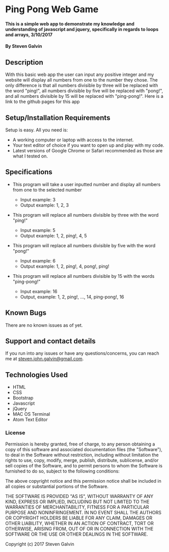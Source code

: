 # Ping Pong Web Game

#### This is a simple web app to demonstrate my knowledge and understanding of javascript and jquery, specifically in regards to loops and arrays, 3/10/2017

#### By Steven Galvin

## Description

With this basic web app the user can input any positive integer and my website will display all numbers from one to the number they chose. The only difference is that all numbers divisible by three will be replaced with the word "ping!", all numbers divisible by five will be replaced with "pong!", and all numbers divisible by 15 will be replaced with "ping-pong!". Here is a link to the github pages for this app

## Setup/Installation Requirements

Setup is easy. All you need is:

* A working computer or laptop with access to the internet.
* Your text editor of choice if you want to open up and play with my code.
* Latest versions of Google Chrome or Safari recommended as those are what I tested on.

## Specifications

* This program will take a user inputted number and display all numbers from one to the selected number
  * Input example: 3
  * Output example: 1, 2, 3

* This program will replace all numbers divisible by three with the word "ping!"
  * Input example: 5
  * Output example: 1, 2, ping!, 4, 5

* This program will replace all numbers divisible by five with the word "pong!"
  * Input example: 6
  * Output example: 1, 2, ping!, 4, pong!, ping!

* This program will replace all numbers divisible by 15 with the words "ping-pong!"
  * Input example: 16
  * Output, example: 1, 2, ping!, ..., 14, ping-pong!, 16

## Known Bugs

There are no known issues as of yet.

## Support and contact details

If you run into any issues or have any questions/concerns, you can reach me at steven.john.galvin@gmail.com.

## Technologies Used

* HTML
* CSS
* Bootstrap
* Javascript
* jQuery
* MAC OS Terminal
* Atom Text Editor

### License

Permission is hereby granted, free of charge, to any person obtaining a copy of this software and associated documentation files (the "Software"), to deal in the Software without restriction, including without limitation the rights to use, copy, modify, merge, publish, distribute, sublicense, and/or sell copies of the Software, and to permit persons to whom the Software is furnished to do so, subject to the following conditions:

The above copyright notice and this permission notice shall be included in all copies or substantial portions of the Software.

THE SOFTWARE IS PROVIDED "AS IS", WITHOUT WARRANTY OF ANY KIND, EXPRESS OR IMPLIED, INCLUDING BUT NOT LIMITED TO THE WARRANTIES OF MERCHANTABILITY, FITNESS FOR A PARTICULAR PURPOSE AND NONINFRINGEMENT. IN NO EVENT SHALL THE AUTHORS OR COPYRIGHT HOLDERS BE LIABLE FOR ANY CLAIM, DAMAGES OR OTHER LIABILITY, WHETHER IN AN ACTION OF CONTRACT, TORT OR OTHERWISE, ARISING FROM, OUT OF OR IN CONNECTION WITH THE SOFTWARE OR THE USE OR OTHER DEALINGS IN THE SOFTWARE.

Copyright (c) 2017 Steven Galvin
